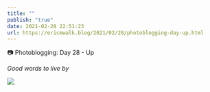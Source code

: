 ```yaml
---
title: ""
publish: "true"
date: 2021-02-28 22:51:23
url: https://ericmwalk.blog/2021/02/28/photoblogging-day-up.html
---
```


📷 Photoblogging: Day 28 - Up


*Good words to live by*

![](https://ericmwalk.blog/uploads/2021/4091d4f886.jpg)
